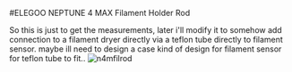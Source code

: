 #ELEGOO NEPTUNE 4 MAX Filament Holder Rod

So this is just to get the measurements, later i'll modify it to somehow add connection to a filament dryer directly via 
a teflon tube directly to filament sensor. maybe ill need to design a case kind of design for filament sensor for 
teflon tube to fit..
![n4mfilrod](https://github.com/anishsheikh/3d-models/assets/38411333/2f84077d-cd39-4f9d-8ea1-c73ae8e69e37)
